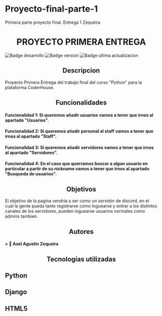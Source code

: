 # Proyecto-final-parte-1
Primera parte proyecto final. Entrega 1 Zequeira
<h1 align="center">PROYECTO PRIMERA ENTREGA</h1>

<img src="https://img.shields.io/badge/STATUS-Developing-green" alt="Badge desarrollo">
<img src="https://img.shields.io/badge/VERSION-V1.0-blue" alt="Badge version">
<img src="https://img.shields.io/badge/Release%20Data-September-orange" alt="Badge ultima actualizacion">

<!-- --------------------------------------- -->
<h2 align="center"> Descripcion </h2>
    <p>Proyecto Primera Entrega del trabajo final del curso "Python" para la plataforma CoderHouse.</p>


<!-- --------------------------------------- -->
<!-- --------------------------------------- -->
<h2 align="center"> Funcionalidades </h2>
    <p>
       <h4> Funcionalidad 1: Si queremos añadir usuarios vamos a tener que irnos al apartado "Usuarios".</h4>
       <h4> Funcionalidad 2: Si queremos añadir personal al staff vamos a tener que irnos al apartado "Staff".</h4>
       <h4> Funcionalidad 3: Si queremos añadir servidores vamos a tener que irnos al apartado "Servidores".</h4>
       <h4> Funcionalidad 4: En el caso que querramos buscar a algun usuario en particular a partir de su nickname vamos a tener que irnos al apartado "Busqueda de usuarios".</h4>
    </p>

<!-- --------------------------------------- -->
<h2 align="center"> Objetivos </h2>
    <p>
        El objetivo de la pagina vendria a ser como un servidor de discord, en el cual la gente pueda tanto registrarse como loguearse y entrar a los distintos canales de los servidores, pueden loguearse usuarios normales como admins tambien.
    </p>

<!-- --------------------------------------- -->
<h2 align="center"> Autores </h2>
   <h4 align="left"> > 👷  Axel Agustin Zequeira </h4>
<!-- --------------------------------------- -->
<h2 align="center"> Tecnologías utilizadas </h2>
<h2> Python </h2>
<h2> Django </h2>
<h2> HTML5 </h2>
